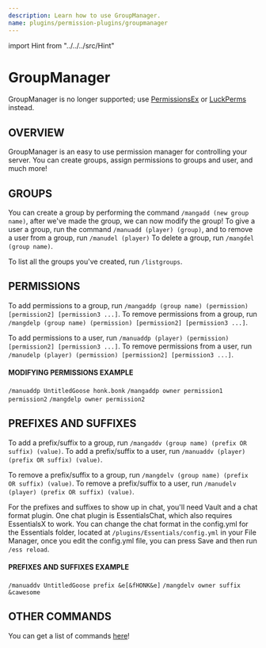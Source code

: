 ```yaml
---
description: Learn how to use GroupManager.
name: plugins/permission-plugins/groupmanager
---
```


import Hint from "../../../src/Hint"

# GroupManager

<Hint severity="warning">
GroupManager is no longer supported; use <a href="/permissionex">PermissionsEx</a> or <a href="/luckperms">LuckPerms</a> instead.
</Hint>

## OVERVIEW

GroupManager is an easy to use permission manager for controlling your server. You can create groups, assign permissions to groups and user, and much more!

## GROUPS

You can create a group by performing the command `/mangadd (new group name)`, after we've made the group, we can now modify the group! To give a user a group, run the command `/manuadd (player) (group)`, and to remove a user from a group, run `/manudel (player)` To delete a group, run `/mangdel (group name)`.

To list all the groups you've created, run `/listgroups`.

## PERMISSIONS

To add permissions to a group, run `/mangaddp (group name) (permission) [permission2] [permission3 ...]`. To remove permissions from a group, run `/mangdelp (group name) (permission) [permission2] [permission3 ...]`.

To add permissions to a user, run `/manuaddp (player) (permission) [permission2] [permission3 ...]`. To remove permissions from a user, run `/manudelp (player) (permission) [permission2] [permission3 ...]`.

#### MODIFYING PERMISSIONS EXAMPLE

`/manuaddp UntitledGoose honk.bonk` `/mangaddp owner permission1 permission2` `/mangdelp owner permission2`

## PREFIXES AND SUFFIXES

To add a prefix/suffix to a group, run `/mangaddv (group name) (prefix OR suffix) (value)`. To add a prefix/suffix to a user, run `/manuaddv (player) (prefix OR suffix) (value)`.

To remove a prefix/suffix to a group, run `/mangdelv (group name) (prefix OR suffix) (value)`. To remove a prefix/suffix to a user, run `/manudelv (player) (prefix OR suffix) (value)`.

For the prefixes and suffixes to show up in chat, you'll need Vault and a chat format plugin. One chat plugin is EssentialsChat, which also requires EssentialsX to work. You can change the chat format in the config.yml for the Essentials folder, located at `/plugins/Essentials/config.yml` in your File Manager, once you edit the config.yml file, you can press Save and then run `/ess reload`.

#### PREFIXES AND SUFFIXES EXAMPLE

`/manuaddv UntitledGoose prefix &e[&fHONK&e]` `/mangdelv owner suffix &cawesome`

## OTHER COMMANDS

You can get a list of commands [here](https://www.spigotmc.org/resources/groupmanager-1-7-1-16.40615/)!
